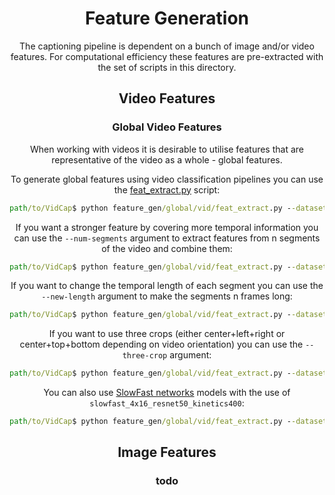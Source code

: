 <h1 align='center'>Feature Generation</h1>
<p align="center">The captioning pipeline is dependent on a bunch of image and/or video features. For computational efficiency these features are pre-extracted with the set of scripts in this directory.</p>

<h2 align='center'></h2>
<h2 align='center'>Video Features</h2>
<h3 align='center'>Global Video Features</h3>
<p align="center">When working with videos it is desirable to utilise features that are representative of the video as a whole - global features.</p>

<p align="center">To generate global features using video classification pipelines you can use the <a href="global/vid/feat_extract.py">feat_extract.py</a> script:</p>

```cmd
path/to/VidCap$ python feature_gen/global/vid/feat_extract.py --dataset MSVD --model i3d_resnet50_v1_kinetics400 
```
<p align="center">If you want a stronger feature by covering more temporal information you can use the <code>--num-segments</code> argument to extract features from n segments of the video and combine them:</p>

```cmd
path/to/VidCap$ python feature_gen/global/vid/feat_extract.py --dataset MSVD --model i3d_resnet50_v1_kinetics400 --num-segments 10
```
<p align="center">If you want to change the temporal length of each segment you can use the <code>--new-length</code> argument to make the segments n frames long:</p>

```cmd
path/to/VidCap$ python feature_gen/global/vid/feat_extract.py --dataset MSVD --model i3d_resnet50_v1_kinetics400 --num-segments 10 --new-length 64
```

<p align="center">If you want to use three crops (either center+left+right or center+top+bottom depending on video orientation) you can use the <code>--three-crop</code> argument:</p>

```cmd
path/to/VidCap$ python feature_gen/global/vid/feat_extract.py --dataset MSVD --model i3d_resnet50_v1_kinetics400 --num-segments 10 --new-length 64 --three-crop
```

<p align="center">You can also use <a href="http://openaccess.thecvf.com/content_ICCV_2019/papers/Feichtenhofer_SlowFast_Networks_for_Video_Recognition_ICCV_2019_paper.pdf">SlowFast networks</a> models with the use of <code>slowfast_4x16_resnet50_kinetics400</code>:</p>

```cmd
path/to/VidCap$ python feature_gen/global/vid/feat_extract.py --dataset MSVD --model slowfast_4x16_resnet50_kinetics400 --slowfast --slow-temporal-stride 16 --fast-temporal-stride 2 
```



<h2 align='center'></h2>
<h2 align='center'>Image Features</h2>
<h3 align='center'>todo</h3>
<p align="center"></p>